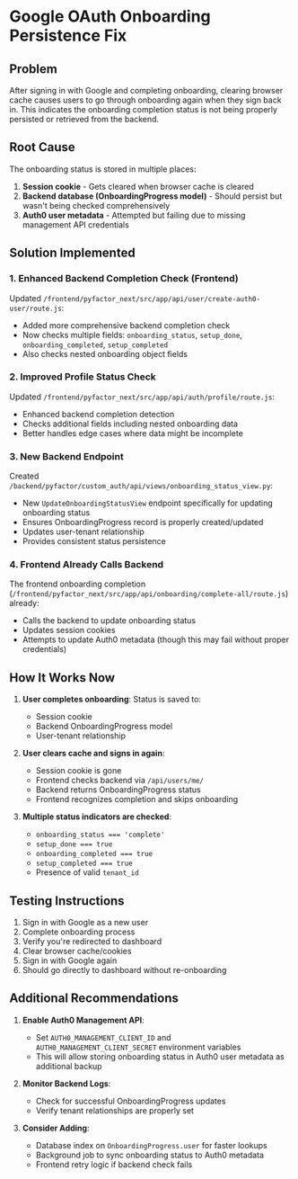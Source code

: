 # Google OAuth Onboarding Persistence Fix

## Problem
After signing in with Google and completing onboarding, clearing browser cache causes users to go through onboarding again when they sign back in. This indicates the onboarding completion status is not being properly persisted or retrieved from the backend.

## Root Cause
The onboarding status is stored in multiple places:
1. **Session cookie** - Gets cleared when browser cache is cleared
2. **Backend database (OnboardingProgress model)** - Should persist but wasn't being checked comprehensively
3. **Auth0 user metadata** - Attempted but failing due to missing management API credentials

## Solution Implemented

### 1. Enhanced Backend Completion Check (Frontend)
Updated `/frontend/pyfactor_next/src/app/api/user/create-auth0-user/route.js`:
- Added more comprehensive backend completion check
- Now checks multiple fields: `onboarding_status`, `setup_done`, `onboarding_completed`, `setup_completed`
- Also checks nested onboarding object fields

### 2. Improved Profile Status Check
Updated `/frontend/pyfactor_next/src/app/api/auth/profile/route.js`:
- Enhanced backend completion detection
- Checks additional fields including nested onboarding data
- Better handles edge cases where data might be incomplete

### 3. New Backend Endpoint
Created `/backend/pyfactor/custom_auth/api/views/onboarding_status_view.py`:
- New `UpdateOnboardingStatusView` endpoint specifically for updating onboarding status
- Ensures OnboardingProgress record is properly created/updated
- Updates user-tenant relationship
- Provides consistent status persistence

### 4. Frontend Already Calls Backend
The frontend onboarding completion (`/frontend/pyfactor_next/src/app/api/onboarding/complete-all/route.js`) already:
- Calls the backend to update onboarding status
- Updates session cookies
- Attempts to update Auth0 metadata (though this may fail without proper credentials)

## How It Works Now

1. **User completes onboarding**: Status is saved to:
   - Session cookie
   - Backend OnboardingProgress model
   - User-tenant relationship

2. **User clears cache and signs in again**:
   - Session cookie is gone
   - Frontend checks backend via `/api/users/me/`
   - Backend returns OnboardingProgress status
   - Frontend recognizes completion and skips onboarding

3. **Multiple status indicators are checked**:
   - `onboarding_status === 'complete'`
   - `setup_done === true`
   - `onboarding_completed === true`
   - `setup_completed === true`
   - Presence of valid `tenant_id`

## Testing Instructions

1. Sign in with Google as a new user
2. Complete onboarding process
3. Verify you're redirected to dashboard
4. Clear browser cache/cookies
5. Sign in with Google again
6. Should go directly to dashboard without re-onboarding

## Additional Recommendations

1. **Enable Auth0 Management API**:
   - Set `AUTH0_MANAGEMENT_CLIENT_ID` and `AUTH0_MANAGEMENT_CLIENT_SECRET` environment variables
   - This will allow storing onboarding status in Auth0 user metadata as additional backup

2. **Monitor Backend Logs**:
   - Check for successful OnboardingProgress updates
   - Verify tenant relationships are properly set

3. **Consider Adding**:
   - Database index on `OnboardingProgress.user` for faster lookups
   - Background job to sync onboarding status to Auth0 metadata
   - Frontend retry logic if backend check fails